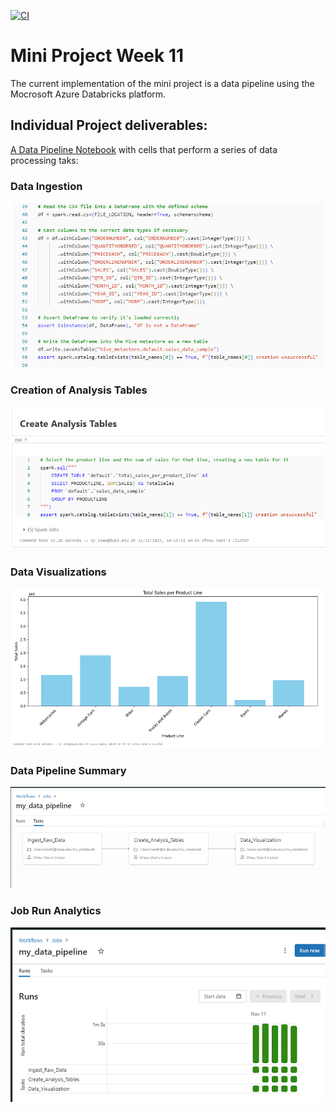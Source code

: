 [![CI](https://github.com/nogibjj/oo46_Mini_Proj_W11/actions/workflows/actions.yml/badge.svg)][def]

# Mini Project Week 11

The current implementation of the mini project is a data pipeline using the Mocrosoft Azure Databricks platform.

## Individual Project deliverables:

[A Data Pipeline Notebook](https://github.com/nogibjj/oo46_Mini_Proj_W11/blob/main/Data_Pipeline.ipynb) with cells that perform a series of data processing taks:

### Data Ingestion

![ingest](reports/code.png)

### Creation of Analysis Tables

![tables](reports/code1.png)

### Data Visualizations

![sales](reports/output.png)

### Data Pipeline Summary

![summary](reports/output1.png)

### Job Run Analytics

![analytics](reports/output3.png)

[def]: https://https://github.com/nogibjj/oo46_Mini_Proj_W11/actions/workflows/actions.yml
